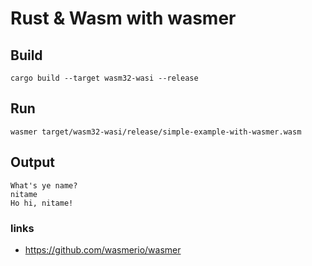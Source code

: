 # Rust & Wasm with wasmer

## Build
`cargo build --target wasm32-wasi --release`

## Run
`wasmer target/wasm32-wasi/release/simple-example-with-wasmer.wasm`

## Output
```text
What's ye name?
nitame
Ho hi, nitame!
```

### links
- https://github.com/wasmerio/wasmer